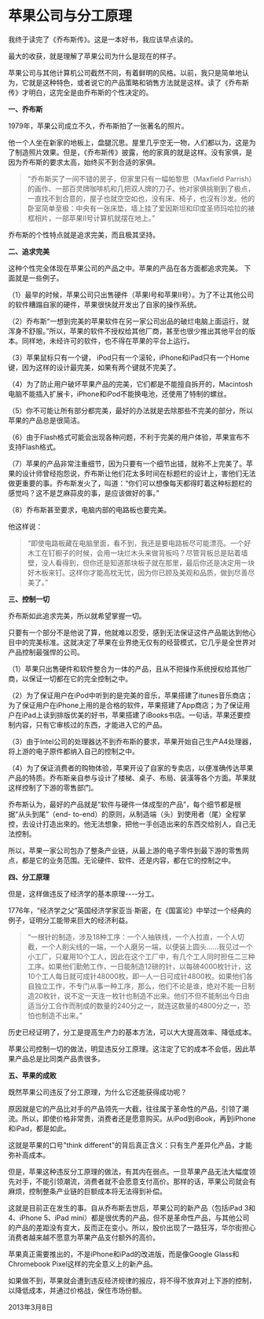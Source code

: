 # 苹果公司与分工原理

我终于读完了《乔布斯传》。这是一本好书，我应该早点读的。

最大的收获，就是理解了苹果公司为什么是现在的样子。

苹果公司与其他计算机公司截然不同，有着鲜明的风格。以前，我只是简单地认为，它就是这种特色，或者说它的产品策略和销售方法就是这样。读了《乔布斯传》才明白，这完全是由乔布斯的个性决定的。

**一、乔布斯**

1979年，苹果公司成立不久，乔布斯拍了一张著名的照片。

他一个人坐在新家的地板上，盘腿沉思。屋里几乎空无一物，人们都以为，这是为了制造照片效果。但是，《乔布斯传》披露，他的家真的就是这样。没有家俱，是因为乔布斯的要求太高，始终买不到合适的家俱。

> “乔布斯买了一间不错的房子，但家里只有一幅帕黎思（Maxfield Parrish）的画作、一部百灵牌咖啡机和几把双人牌的刀子。他对家俱挑剔到了极点，一直找不到合意的，屋子也就空空如也，没有床、椅子，也沒有沙发。他的卧室简单至极：中央有一张床垫，墙上挂了爱因斯坦和印度圣师玛哈拉的裱框相片，一部苹果II号计算机就摆在地上。”

乔布斯的个性特点就是追求完美，而且极其坚持。

**二、追求完美**

这种个性完全体现在苹果公司的产品之中。苹果的产品在各方面都追求完美。 下面就是一些例子。

（1）最早的时候，苹果公司只出售硬件（苹果I号和苹果II号）。为了不让其他公司的软件糟蹋自家的硬件，苹果很快就开发出了自家的操作系统。

（2）乔布斯“一想到完美的苹果软件在另一家公司出品的破烂电脑上面运行，就浑身不舒服。”所以，苹果的软件不授权给其他厂商，甚至也很少推出其他平台的版本。同样地，未经许可的软件，也不得在苹果的平台上运行。

（3）苹果鼠标只有一个键， iPod只有一个滚轮，iPhone和iPad只有一个Home键，因为这样的设计最完美，如果有两个键就不完美了。

（4）为了防止用户破坏苹果产品的完美，它们都是不能擅自拆开的，Macintosh电脑不能插入扩展卡，iPhone和iPod不能换电池，还使用了特制的螺丝。

（5）你不可能让所有部分都完美，最好的办法就是去除那些不完美的部分，所以苹果的产品总是很简洁。

（6）由于Flash格式可能会出现各种问题，不利于完美的用户体验，苹果宣布不支持Flash格式。

（7）苹果的产品非常注重细节，因为只要有一个细节出错，就称不上完美了。苹果的设计师曾经抱怨说，乔布斯让他们花太多时间在标题栏的设计上，害他们无法做更重要的事。乔布斯发火了，叫道：“你们可以想像每天都得盯着这种标题栏的感觉吗？这不是芝麻蒜皮的事，是应该做好的事。”

（8）乔布斯甚至要求，电脑内部的电路板也要完美。

他这样说：

> “即使电路板藏在电脑里面，看不到，我还是要电路板尽可能漂亮。一个好木工在钉橱子的时候，会用一块烂木头来做背板吗？尽管背板总是贴着墙壁，没人看得到，但你还是知道那块板子就在那里，最后你还是决定用一块好木板来钉。这样你才能高枕无忧，因为你已顾及美观和品质，做到尽善尽美了。”

**三、控制一切**

乔布斯如此追求完美，所以就希望掌握一切。

只要有一个部分不是他说了算，他就难以忍受，感到无法保证这件产品能达到他心目中的完美标准。这就决定了苹果在业界绝无仅有的经营模式，它几乎是全世界对产品控制最强悍的公司。

（1）苹果只出售硬件和软件整合为一体的产品，且从不把操作系统授权给其他厂商，以保证一切都在它的完全控制之中。

（2）为了保证用户在iPod中听到的是完美的音乐，苹果搭建了itunes音乐商店；为了保证用户在iPhone上用的是合格的软件，苹果搭建了App商店；为了保证用户在iPad上读到排版优美的好书，苹果搭建了iBooks书店。一句话，苹果还要控制内容，只有它审核过的东西，才能进入它的产品。

（3）由于Intel公司的处理器达不到乔布斯的要求，苹果开始自己生产A4处理器，将上游的电子原件都纳入自己的控制之中。

（4）为了保证消费者的购物体验，苹果开设了自家的专卖店，以便准确传达苹果产品的特质。乔布斯亲自参与设计了楼梯、桌子、布局、装潢等各个方面。苹果就这样控制了下游的零售部门。

乔布斯认为，最好的产品就是“软件与硬件一体成型的产品”，每个细节都是根据“从头到尾”（end- to-end）的原则，从制造端（头）到使用者（尾）全程掌控，去设计打造出來的。他无法想象，把他一手创造出来的东西交给别人，自己无法控制。

所以，苹果一家公司包办了整条产业链，从最上游的电子零件到最下游的零售网点，都是它的业务范围。无论硬件、软件、还是内容，都在它的控制之中。

**四、分工原理**

但是，这样做违反了经济学的基本原理----分工。

1776年，“经济学之父”英国经济学家亚当·斯密，在《国富论》中举过一个经典的例子，证明分工能带来巨大的经济利益。

> “一根针的制造，涉及18种工序：一个人抽铁线，一个人拉直，一个人切截，一个人削尖线的一端，一个人磨另一端，以便装上圆头……我见过一个小工厂，只雇用10个工人，因此在这个工厂中，有几个工人同时担任二三种工序。如果他们勤勉工作，一日能制造12磅的针，以每磅4000枚针计，这10个工人每日就可成针48000枚，即一人一日可成针4800枚。如果他们各自独立工作，不专门从事一种工序，那么，他们不论是谁，绝对不能一日制造20枚针，说不定一天连一枚针也制造不出来。他们不但不能制出今日由适当分工合作而制成的数量的240分之一，就连这数量的4800分之一，恐怕也制造不出来。”

历史已经证明了，分工是提高生产力的基本方法，可以大大提高效率、降低成本。

苹果公司控制一切的做法，明显违反分工原理。这注定了它的成本不会低，因此苹果产品总是比同类产品贵很多。

**五、苹果的成败**

既然苹果公司违反了分工原理，为什么它还能获得成功呢？

原因就是它的产品比对手的产品领先一大截，往往属于革命性的产品，引领了潮流。所以，即使价格非常贵，消费者还是愿意购买。从iPod到iBook，再到iPhone和iPad，都是如此。

这就是苹果的口号"think different"的背后真正含义：只有生产差异化产品，才能弥补高成本。

但是，苹果这种违反分工原理的做法，有其内在弱点。一旦苹果产品无法大幅度领先对手，不能引领潮流，消费者就不会愿意支付高价。那样的话，苹果公司就会有麻烦，控制整条产业链的巨额成本将无法得到补偿。

这就是目前正在发生的事。自从乔布斯去世后，苹果公司的新产品（包括iPad 3和4、iPhone 5、iPad mini）都是很优秀的产品，但不是革命性产品，与其他公司的产品的差距没有变大，反而正在变小。所以，股价出现了一路狂泻，华尔街担心消费者越来越不愿意为苹果产品支付额外的高价。

苹果真正需要推出的，不是iPhone和iPad的改进版，而是像Google Glass和Chromebook Pixel这样的完全意义上的新产品。

如果做不到，苹果就会遭到违反经济规律的报应，将不得不放弃对上下游的控制，以降低成本，并通过价格战，保住市场份额。

2013年3月8日
